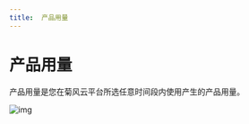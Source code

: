 ```yaml
---
title:  产品用量
---
```

# 产品用量

产品用量是您在菊风云平台所选任意时间段内使用产生的产品用量。

![img](https://developer.juphoon.com/style/images/document/portal/c.png)
